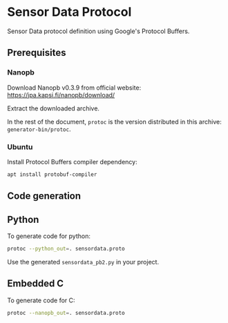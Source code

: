 # Sensor Data Protocol

Sensor Data protocol definition using Google's Protocol Buffers.

## Prerequisites

### Nanopb

Download Nanopb v0.3.9 from official website:
https://jpa.kapsi.fi/nanopb/download/

Extract the downloaded archive.

In the rest of the document, `protoc` is the version distributed in this
archive: `generator-bin/protoc`.

### Ubuntu

Install Protocol Buffers compiler dependency:

```sh
apt install protobuf-compiler
```

## Code generation

## Python

To generate code for python:

```sh
protoc --python_out=. sensordata.proto
```

Use the generated `sensordata_pb2.py` in your project.

## Embedded C

To generate code for C:

```sh
protoc --nanopb_out=. sensordata.proto
```
